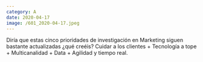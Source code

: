 ```yaml
--- 
category: A 
date: 2020-04-17 
image: /601_2020-04-17.jpeg 
--- 
```


Diría que estas cinco prioridades de investigación en Marketing siguen bastante actualizadas ¿qué creéis? Cuidar a los clientes + Tecnología a tope + Multicanalidad + Data + Agilidad y tiempo real.